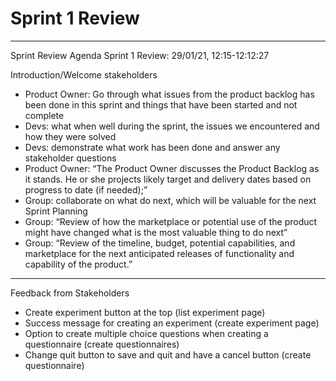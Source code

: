 # Sprint 1 Review
---

Sprint Review Agenda
Sprint 1 Review: 29/01/21, 12:15-12:12:27

Introduction/Welcome stakeholders

- Product Owner: Go through what issues from the product backlog has been done in this sprint and things that have been started and not complete 
- Devs: what when well during the sprint, the issues we encountered and how they were solved
- Devs: demonstrate what work has been done and answer any stakeholder questions
- Product Owner: “The Product Owner discusses the Product Backlog as it stands. He or she projects likely target and delivery dates based on progress to date (if needed);”
- Group: collaborate on what do next, which will be valuable for the next Sprint Planning
- Group: “Review of how the marketplace or potential use of the product might have changed what is the most valuable thing to do next”
- Group: “Review of the timeline, budget, potential capabilities, and marketplace for the next anticipated releases of functionality and capability of the product.”

---
Feedback from Stakeholders

- Create experiment button at the top (list experiment page)
- Success message for creating an experiment (create experiment page)
- Option to create multiple choice questions when creating a questionnaire (create questionnaires)
- Change quit button to save and quit and have a cancel button (create questionnaire)


